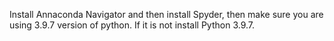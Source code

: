 Install Annaconda Navigator and then install Spyder, then make sure you are using 3.9.7 version of python. If it is not install Python 3.9.7.
